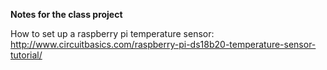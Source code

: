 **Notes for the class project**

How to set up a raspberry pi temperature sensor: http://www.circuitbasics.com/raspberry-pi-ds18b20-temperature-sensor-tutorial/
